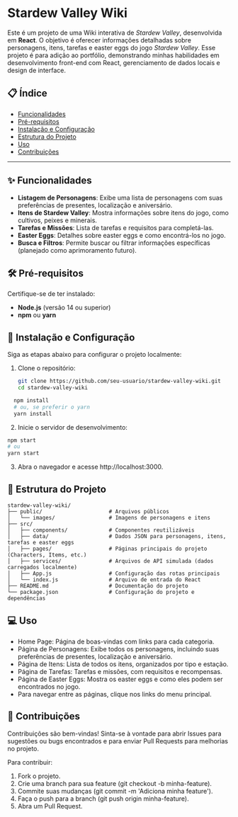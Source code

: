 # Stardew Valley Wiki

Este é um projeto de uma Wiki interativa de *Stardew Valley*, desenvolvida em **React**. O objetivo é oferecer informações detalhadas sobre personagens, itens, tarefas e easter eggs do jogo *Stardew Valley*. Esse projeto é para adição ao portfólio, demonstrando minhas habilidades em desenvolvimento front-end com React, gerenciamento de dados locais e design de interface.

## 📋 Índice
- [Funcionalidades](#-funcionalidades)
- [Pré-requisitos](#-pré-requisitos)
- [Instalação e Configuração](#-instalação-e-configuração)
- [Estrutura do Projeto](#-estrutura-do-projeto)
- [Uso](#-uso)
- [Contribuições](#-contribuições)

---

## ✨ Funcionalidades
- **Listagem de Personagens**: Exibe uma lista de personagens com suas preferências de presentes, localização e aniversário.
- **Itens de Stardew Valley**: Mostra informações sobre itens do jogo, como cultivos, peixes e minerais.
- **Tarefas e Missões**: Lista de tarefas e requisitos para completá-las.
- **Easter Eggs**: Detalhes sobre easter eggs e como encontrá-los no jogo.
- **Busca e Filtros**: Permite buscar ou filtrar informações específicas (planejado como aprimoramento futuro).
  
## 🛠 Pré-requisitos

Certifique-se de ter instalado:
- **Node.js** (versão 14 ou superior)
- **npm** ou **yarn**

## 🚀 Instalação e Configuração

Siga as etapas abaixo para configurar o projeto localmente:

1. Clone o repositório:
   ```bash
   git clone https://github.com/seu-usuario/stardew-valley-wiki.git
   cd stardew-valley-wiki
   ```

  ```bash
    npm install
    # ou, se preferir o yarn
    yarn install
  ```

2. Inicie o servidor de desenvolvimento:

  ```bash
  npm start
  # ou
  yarn start
  ```

3. Abra o navegador e acesse http://localhost:3000.

## 📂 Estrutura do Projeto
```
stardew-valley-wiki/
├── public/                     # Arquivos públicos
│   └── images/                 # Imagens de personagens e itens
├── src/                        
│   ├── components/             # Componentes reutilizáveis
│   ├── data/                   # Dados JSON para personagens, itens, tarefas e easter eggs
│   ├── pages/                  # Páginas principais do projeto (Characters, Items, etc.)
│   ├── services/               # Arquivos de API simulada (dados carregados localmente)
│   ├── App.js                  # Configuração das rotas principais
│   └── index.js                # Arquivo de entrada do React
├── README.md                   # Documentação do projeto
└── package.json                # Configuração do projeto e dependências
```

## 💻 Uso
- Home Page: Página de boas-vindas com links para cada categoria.
- Página de Personagens: Exibe todos os personagens, incluindo suas preferências de presentes, localização e aniversário.
- Página de Itens: Lista de todos os itens, organizados por tipo e estação.
- Página de Tarefas: Tarefas e missões, com requisitos e recompensas.
- Página de Easter Eggs: Mostra os easter eggs e como eles podem ser encontrados no jogo.
- Para navegar entre as páginas, clique nos links do menu principal.

## 📢 Contribuições
Contribuições são bem-vindas! Sinta-se à vontade para abrir Issues para sugestões ou bugs encontrados e para enviar Pull Requests para melhorias no projeto.

Para contribuir:

1. Fork o projeto.
2. Crie uma branch para sua feature (git checkout -b minha-feature).
3. Commite suas mudanças (git commit -m 'Adiciona minha feature').
4. Faça o push para a branch (git push origin minha-feature).
5. Abra um Pull Request.

